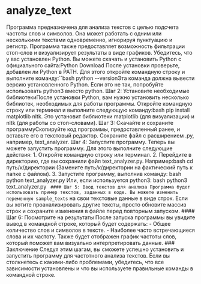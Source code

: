# analyze_text
Программа предназначена для анализа текстов с целью подсчета частоты слов и символов. Она может работать с одним или несколькими текстами одновременно, игнорируя пунктуацию и регистр. Программа также предоставляет возможность фильтрации стоп-слов и визуализирует результаты в виде графиков.
Убедитесь, что у вас установлен Python. Вы можете скачать и установить Python с официального сайта:Python Download
После установки проверьте, добавлен ли Python в PATH. Для этого откройте командную строку и выполните команду:``bash python --versionЭта команда должна вывести версию установленного Python. Если это не так, попробуйте использовать python3 вместо python.
Шаг 2: Установите необходимые библиотекиПосле установки Python, вам нужно установить несколько библиотек, необходимых для работы программы. Откройте командную строку или терминал и выполните следующую команду:bash pip install matplotlib nltk. Это установит библиотеки matplotlib (для визуализации) и nltk (для работы со стоп-словами).
Шаг 3: Скачайте и сохраните программуСкопируйте код программы, предоставленный ранее, и вставьте его в текстовый редактор. Сохраните файл с расширением .py, например, text_analyzer.
Шаг 4: Запустите программу. Теперь вы можете запустить программу. Для этого выполните следующие действия: 1. Откройте командную строку или терминал.                         2. Перейдите в директорию, где вы сохранили файл text_analyzer.py. Например:bash cd путь/к/директории (Замените путь/к/директории на фактический путь к папке с файлом). 3. Запустите программу, выполнив команду: bash python text_analyzer.py                 Или, если используется python3:  bash python3 text_analyzer.py ` #### Шаг 5: Ввод текстов для анализа Программа будет использовать пример текстов, заданных в коде. Вы можете изменить переменную sample_texts` на свои текстовые данные в виде строк. Если вы хотите проанализировать другие тексты, просто обновите массив строк и сохраните изменения в файле перед повторным запуском. #### Шаг 6: Посмотрите на результаты После запуска программы вы увидите вывод в командной строке, который будет содержать: - Общее количество слов и символов в тексте. - Наиболее часто встречающиеся слова и их частоту. Также будет отображен график частоты слов, который поможет вам визуально интерпретировать данные. ### Заключение Следуя этим шагам, вы сможете успешно установить и запустить программу для частотного анализа текстов. Если вы столкнетесь с какими-либо проблемами, убедитесь, что все зависимости установлены и что вы используете правильные команды в командной строке.
